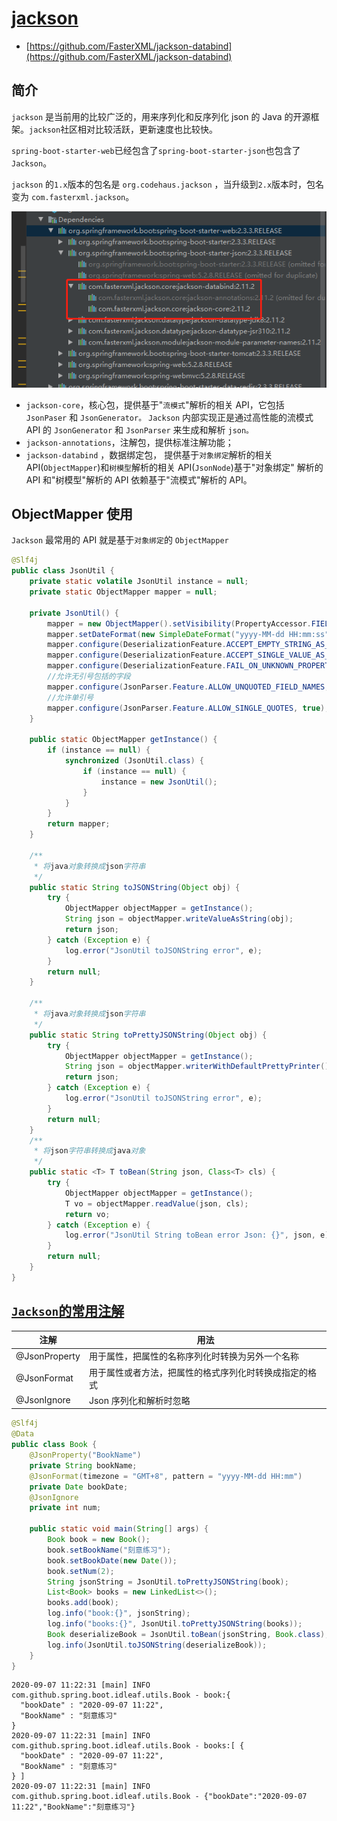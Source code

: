 # [jackson](https://github.com/FasterXML/jackson-databind)

- [https://github.com/FasterXML/jackson-databind](https://github.com/FasterXML/jackson-databind)

## 简介

`jackson` 是当前用的比较广泛的，用来序列化和反序列化 json 的 Java 的开源框架。`jackson`社区相对比较活跃，更新速度也比较快。

`spring-boot-starter-web`已经包含了`spring-boot-starter-json`也包含了`Jackson`。

`jackson` 的`1.x`版本的包名是 `org.codehaus.jackson` ，当升级到`2.x`版本时，包名变为 `com.fasterxml.jackson`。

![jackson](./img/jackson.png)

- `jackson-core`，核心包，提供基于"`流模式`"解析的相关 API，它包括 `JsonPaser` 和 `JsonGenerator。` `Jackson` 内部实现正是通过高性能的流模式 API 的 `JsonGenerator` 和 `JsonParser` 来生成和解析 `json。`
- `jackson-annotations`，注解包，提供标准注解功能；
- `jackson-databind` ，数据绑定包， 提供基于`对象绑定`解析的相关 API(`ObjectMapper`)和`树模型`解析的相关 API(`JsonNode`)基于"对象绑定" 解析的 API 和"树模型"解析的 API 依赖基于"流模式"解析的 API。

## ObjectMapper 使用

`Jackson` 最常用的 API 就是基于`对象绑定`的 `ObjectMapper`

```java
@Slf4j
public class JsonUtil {
    private static volatile JsonUtil instance = null;
    private static ObjectMapper mapper = null;

    private JsonUtil() {
        mapper = new ObjectMapper().setVisibility(PropertyAccessor.FIELD, JsonAutoDetect.Visibility.ANY);
        mapper.setDateFormat(new SimpleDateFormat("yyyy-MM-dd HH:mm:ss"));
        mapper.configure(DeserializationFeature.ACCEPT_EMPTY_STRING_AS_NULL_OBJECT, true);
        mapper.configure(DeserializationFeature.ACCEPT_SINGLE_VALUE_AS_ARRAY, true);
        mapper.configure(DeserializationFeature.FAIL_ON_UNKNOWN_PROPERTIES, false);
        //允许无引号包括的字段
        mapper.configure(JsonParser.Feature.ALLOW_UNQUOTED_FIELD_NAMES, true);
        //允许单引号
        mapper.configure(JsonParser.Feature.ALLOW_SINGLE_QUOTES, true);
    }

    public static ObjectMapper getInstance() {
        if (instance == null) {
            synchronized (JsonUtil.class) {
                if (instance == null) {
                    instance = new JsonUtil();
                }
            }
        }
        return mapper;
    }

    /**
     * 将java对象转换成json字符串
     */
    public static String toJSONString(Object obj) {
        try {
            ObjectMapper objectMapper = getInstance();
            String json = objectMapper.writeValueAsString(obj);
            return json;
        } catch (Exception e) {
            log.error("JsonUtil toJSONString error", e);
        }
        return null;
    }

    /**
     * 将java对象转换成json字符串
     */
    public static String toPrettyJSONString(Object obj) {
        try {
            ObjectMapper objectMapper = getInstance();
            String json = objectMapper.writerWithDefaultPrettyPrinter().writeValueAsString(obj);
            return json;
        } catch (Exception e) {
            log.error("JsonUtil toJSONString error", e);
        }
        return null;
    }
    /**
     * 将json字符串转换成java对象
     */
    public static <T> T toBean(String json, Class<T> cls) {
        try {
            ObjectMapper objectMapper = getInstance();
            T vo = objectMapper.readValue(json, cls);
            return vo;
        } catch (Exception e) {
            log.error("JsonUtil String toBean error Json: {}", json, e);
        }
        return null;
    }
}
```

## [`Jackson`的常用注解](https://github.com/FasterXML/jackson-databind/wiki/JacksonFeatures)

| 注解          | 用法                                                   |
| ------------- | ------------------------------------------------------ |
| @JsonProperty | 用于属性，把属性的名称序列化时转换为另外一个名称       |
| @JsonFormat   | 用于属性或者方法，把属性的格式序列化时转换成指定的格式 |
| @JsonIgnore   | Json 序列化和解析时忽略                                |

```java
@Slf4j
@Data
public class Book {
    @JsonProperty("BookName")
    private String bookName;
    @JsonFormat(timezone = "GMT+8", pattern = "yyyy-MM-dd HH:mm")
    private Date bookDate;
    @JsonIgnore
    private int num;

    public static void main(String[] args) {
        Book book = new Book();
        book.setBookName("刻意练习");
        book.setBookDate(new Date());
        book.setNum(2);
        String jsonString = JsonUtil.toPrettyJSONString(book);
        List<Book> books = new LinkedList<>();
        books.add(book);
        log.info("book:{}", jsonString);
        log.info("books:{}", JsonUtil.toPrettyJSONString(books));
        Book deserializeBook = JsonUtil.toBean(jsonString, Book.class);
        log.info(JsonUtil.toJSONString(deserializeBook));
    }
}
```

```log
2020-09-07 11:22:31 [main] INFO  com.github.spring.boot.idleaf.utils.Book - book:{
  "bookDate" : "2020-09-07 11:22",
  "BookName" : "刻意练习"
}
2020-09-07 11:22:31 [main] INFO  com.github.spring.boot.idleaf.utils.Book - books:[ {
  "bookDate" : "2020-09-07 11:22",
  "BookName" : "刻意练习"
} ]
2020-09-07 11:22:31 [main] INFO  com.github.spring.boot.idleaf.utils.Book - {"bookDate":"2020-09-07 11:22","BookName":"刻意练习"}
```
